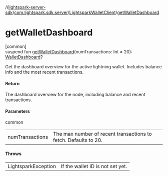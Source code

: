 //[lightspark-server-sdk](../../../index.md)/[com.lightspark.sdk.server](../index.md)/[LightsparkWalletClient](index.md)/[getWalletDashboard](get-wallet-dashboard.md)

# getWalletDashboard

[common]\
suspend fun [getWalletDashboard](get-wallet-dashboard.md)(numTransactions: Int = 20): [WalletDashboard](../../com.lightspark.sdk.server.graphql/-wallet-dashboard/index.md)?

Get the dashboard overview for the active lightning wallet. Includes balance info and the most recent transactions.

#### Return

The dashboard overview for the node, including balance and recent transactions.

#### Parameters

common

| | |
|---|---|
| numTransactions | The max number of recent transactions to fetch. Defaults to 20. |

#### Throws

| | |
|---|---|
| LightsparkException | If the wallet ID is not set yet. |
